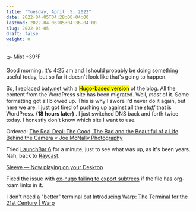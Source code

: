 ```yaml
---
title: "Tuesday, April  5, 2022"
date: 2022-04-05T04:28:00-04:00
lastmod: 2022-04-06T05:04:36-04:00
slug: 2022-04-05
draft: false
weight: 0
---
```


🌫  Mist +39°F

Good morning. It's 4:25 am and I should probably be doing something useful today, but so far it doesn't look like that's going to happen.

So, I replaced [baty.net](https://baty.net) with a <mark>Hugo-based version</mark> of the blog. All the content from the WordPress site has been migrated. Well, _most_ of it. Some formatting got all blowed up. This is why I swore I'd never do it again, but here we are. I just got tired of pushing up against all the _stuff_ that is WordPress. **(18 hours later)** . I just switched DNS back and forth twice today. I honestly don't know which site I want to use.

Ordered: [The Real Deal: The Good, The Bad and the Beautiful of a Life Behind the Camera « Joe McNally Photography](https://joemcnally.com/2022/04/04/the-real-deal-the-good-the-bad-and-the-beautiful-of-a-life-behind-the-camera/)

Tried [LaunchBar 6](https://www.obdev.at/products/launchbar/index.html) for a minute, just to see what was up, as it's been years. Nah, back to [Raycast](https://www.raycast.com).

[Sleeve — Now playing on your Desktop](https://replay.software/sleeve)

Fixed the issue with [ox-hugo failing to export subtrees](https://notes.baty.net/notes/possible-workaround-for-ox-hugo-error-during-exports/) if the file has org-roam links in it.

I don't need a "better" terminal but [Introducing Warp: The Terminal for the 21st Century | Warp](https://www.warp.dev/blog/introducing-warp)

[//]: # "Exported with love from a post written in Org mode"
[//]: # "- https://github.com/kaushalmodi/ox-hugo"
